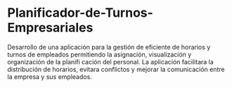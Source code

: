# Planificador-de-Turnos-Empresariales
Desarrollo de una aplicación para la gestión de eficiente de horarios y turnos de  empleados permitiendo la asignación, visualización y organización de la planifi cación del personal. La aplicación facilitara la distribución de horarios, evitara  conflictos y mejorar la comunicación entre la empresa y sus empleados. 
